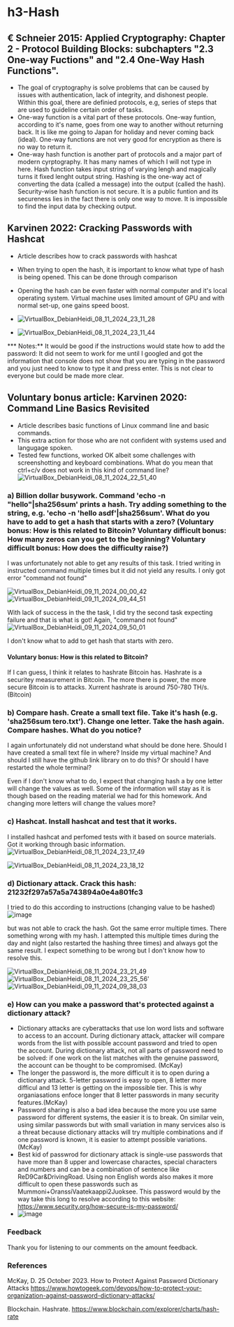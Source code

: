 # h3-Hash


## € Schneier 2015: Applied Cryptography: Chapter 2 - Protocol Building Blocks: subchapters "2.3 One-way Fuctions" and "2.4 One-Way Hash Functions".

* The goal of cryptography is solve problems that can be caused by issues with authentication, lack of integrity, and dishonest people. Within this goal, there are definied protocols, e.g, series of steps that are used to guideline certain order of tasks.
* One-way function is a vital part of these protocols. One-way funtion, according to it's name, goes from one way to another without returning back. It is like me going to Japan for holiday and never coming back (ideal). One-way functions are not very good for encryption as there is no way to return it.
* One-way hash function is another part of protocols and a major part of modern cyrptography. It has many names of which I will not type in here.  Hash function takes input string of varying lengh and magically turns it fixed lenght output string. Hashing is the one-way act of converting the data (called a message) into the output (called the hash). Security-wise hash function is not secure. It is a public funtion and its secureness lies in the fact there is only one way to move. It is impossible to find the input data by checking output.

## Karvinen 2022: Cracking Passwords with Hashcat

* Article describes how to crack passwords with hashcat
* When trying to open the hash, it is important to know what type of hash is being opened. This can be done through comparison
* Opening the hash can be even faster with normal computer and it's local operating system. Virtual machine uses limited amount of GPU and with normal set-up, one gains speed boost.

* ![VirtualBox_DebianHeidi_08_11_2024_23_11_28](https://github.com/user-attachments/assets/946294b5-fa62-4df7-9c2e-26ffe2c33192)
* ![VirtualBox_DebianHeidi_08_11_2024_23_11_44](https://github.com/user-attachments/assets/aae6ed3f-f9a2-4f49-a153-f061c6adf052)

*** Notes:** It would be good if the instructions would state how to add the password: It did not seem to work for me until I googled and got the information that console does not show that you are typing in the password and you just need to know to type it and press enter. This is not clear to everyone but could be made more clear.


## Voluntary bonus article: Karvinen 2020: Command Line Basics Revisited

* Article describes basic functions of Linux command line and basic commands.
* This extra action for those who are not confident with systems used and langugage spoken.
* Tested few functions, worked OK albeit some challenges with screenshotting and keyboard combinations. What do you mean that ctrl+c/v does not work in this kind of command line?
![VirtualBox_DebianHeidi_08_11_2024_22_51_40](https://github.com/user-attachments/assets/42c8cd79-d310-4d7a-93e8-57f942ff3cd0)


### a) Billion dollar busywork. Command 'echo -n "hello"|sha256sum' prints a hash. Try adding something to the string, e.g. 'echo -n 'hello asdf'|sha256sum'. What do you have to add to get a hash that starts with a zero? (Voluntary bonus: How is this related to Bitcoin? Voluntary difficult bonus: How many zeros can you get to the beginning? Voluntary difficult bonus: How does the difficulty raise?)

I was unfortunately not able to get any results of this task. I tried writing in instructed command multiple times but it did not yield any results. I only got error "command not found"

![VirtualBox_DebianHeidi_09_11_2024_00_00_42](https://github.com/user-attachments/assets/feb6f019-7aee-4ecd-8f81-189a1390ff3e)
![VirtualBox_DebianHeidi_09_11_2024_09_44_51](https://github.com/user-attachments/assets/c87b8579-9445-49ed-a6be-e5b13400c318)

With lack of success in the the task, I did try the second task expecting failure and that is what is got! Again, "command not found"
![VirtualBox_DebianHeidi_09_11_2024_09_50_01](https://github.com/user-attachments/assets/f368e62a-4097-4837-a137-59ce9f4712ea)

I don't know what to add to get hash that starts with zero.

#### Voluntary bonus: How is this related to Bitcoin?
If I can guess, I think it relates to hashrate Bitcoin has. Hashrate is a securitey measurement in Bitcoin. The more there is power, the more secure Bitcoin is to attacks. Xurrent hashrate is around 750-780 TH/s. (Bitcoin)

### b) Compare hash. Create a small text file. Take it's hash (e.g. 'sha256sum tero.txt'). Change one letter. Take the hash again. Compare hashes. What do you notice?

I again unfortunately did not understand what should be done here. Should I have created a small text file in where? Inside my virtual machine? And should I still have the github link library on to do this? Or should I have restarted the whole terminal?

Even if I don't know what to do, I expect that changing hash a by one letter will change the values as well. Some of the information will stay as it is though based on the reading material we had for this homework. And changing more letters will change the values more?

### c) Hashcat. Install hashcat and test that it works.

I installed hashcat and perfomed tests with it based on source materials. Got it working through basic information.
![VirtualBox_DebianHeidi_08_11_2024_23_17_49](https://github.com/user-attachments/assets/dc5b75a9-e9cb-4dc3-84f3-73e682d49087)

![VirtualBox_DebianHeidi_08_11_2024_23_18_12](https://github.com/user-attachments/assets/e83c9926-c9e1-4209-b816-03ae1176729f)


### d) Dictionary attack. Crack this hash: 21232f297a57a5a743894a0e4a801fc3

I tried to do this according to instructions (changing value to be hashed)
![image](https://github.com/user-attachments/assets/adba5996-6240-4227-a9a2-cb6278e19e0e)

but was not able to crack the hash. Got the same error multiple times. There something wrong with my hash. I attempted this multiple times during the day and night (also restarted the hashing three times) and always got the same result. I expect something to be wrong but I don't know how to resolve this.

![VirtualBox_DebianHeidi_08_11_2024_23_21_49](https://github.com/user-attachments/assets/d3a7ca8a-b390-4ce5-a2c6-8ef7e8ab7627)
![VirtualBox_DebianHeidi_08_11_2024_23_25_56](https://github.com/user-attachments/assets/113289df-2078-4c11-a94e-2dedf7f32ba6)'
![VirtualBox_DebianHeidi_09_11_2024_09_38_03](https://github.com/user-attachments/assets/1bcfb716-1b50-4799-8e32-cf06ac711f06)

### e) How can you make a password that's protected against a dictionary attack?

* Dictionary attacks are cyberattacks that use lon word lists and software to access to an account. During dictionary attack, attacker will compare words from the list with possible account password and tried to open the account. During dictionary attack, not all parts of password need to be solved: if one work on the list matches with the genuine password, the account can be thought to be compromised. (McKay)
* The longer the password is, the more difficult it is to open during a dictionary attack. 5-letter password is easy to open, 8 letter more difficul and 13 letter is getting on the impossible tier. This is why organiasations enfoce longer that 8 letter passwords in many security features.(McKay)
* Password sharing is also a bad idea because the more you use same password for different systems, the easier it is to break. On similar vein, using similar passwords but with small variation in many services also is a threat because dictionary attacks will try multiple combinations and if one password is known, it is easier to attempt possible variations. (McKay)
* Best kid of passwrod for dictionary attack is single-use passwords that have more than 8 upper and lowercase charactes, special characters and numbers and can be a combination of sentence like ReD9Car&DrivingRoad. Using non English words also makes it more difficult to open these passwords such as Mummoni+OranssiVaatekaappi2Juoksee. This password would by the way take this long to resolve according to this website: https://www.security.org/how-secure-is-my-password/ 
* ![image](https://github.com/user-attachments/assets/342017f6-e216-491c-9998-e7b3919f31db)


### Feedback

Thank you for listening to our comments on the amount feedback.

### References

McKay, D. 25 October 2023. How to Protect Against Password Dictionary Attacks
https://www.howtogeek.com/devops/how-to-protect-your-organization-against-password-dictionary-attacks/

Blockchain. Hashrate.
https://www.blockchain.com/explorer/charts/hash-rate 



